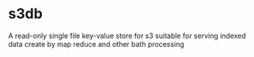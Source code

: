 s3db
====

A read-only single file key-value store for s3 suitable for serving indexed data create by map reduce and other bath processing
